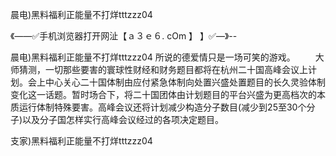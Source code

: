 晨电)黑料福利正能量不打烊tttzzz04

《——✅手机浏览器打开网沚【ａ３ｅ６. cOm 】 】✅—》--

晨电)黑料福利正能量不打烊tttzzz04	所说的德爱情只是一场可笑的游戏。
　　大师猜测，一切那些要害的寰球性财经和财务题目都将在杭州二十国高峰会议上计划。会上中心关心二十国体制由应付紧急体制向处置兴盛处置题目的长久灵验体制变化这一话题。暂时场合下，将二十国团体由计划题目的平台兴盛为更高档次的本质运行体制特殊要害。高峰会议还将计划减少构造分子数目(减少到25至30个分子)以及分子国怎样实行高峰会议经过的各项决定题目。





支家)黑料福利正能量不打烊tttzzz04

